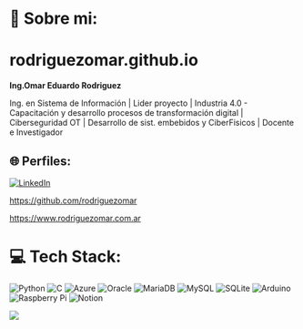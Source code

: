 # 💫 Sobre mi:
# rodriguezomar.github.io

<p><strong>Ing.Omar Eduardo Rodriguez</strong></p>

<p>Ing. en Sistema de Informaci&oacute;n | Lider proyecto | Industria 4.0 - Capacitaci&oacute;n y desarrollo procesos de transformaci&oacute;n digital | Ciberseguridad OT | Desarrollo de sist. embebidos y CiberFisicos | Docente e Investigador</p>


## 🌐 Perfiles:
[![LinkedIn](https://img.shields.io/badge/LinkedIn-%230077B5.svg?logo=linkedin&logoColor=white)](https://linkedin.com/in/rodriguezomar) 
<p><a href="https://github.com/rodriguezomar">https://github.com/rodriguezomar</a></p>
<p><a href="rodriguezomar.com.ar">https://www.rodriguezomar.com.ar</a></p>


# 💻 Tech Stack:
![Python](https://img.shields.io/badge/python-3670A0?style=for-the-badge&logo=python&logoColor=ffdd54) ![C](https://img.shields.io/badge/c-%2300599C.svg?style=for-the-badge&logo=c&logoColor=white) ![Azure](https://img.shields.io/badge/azure-%230072C6.svg?style=for-the-badge&logo=azure-devops&logoColor=white) ![Oracle](https://img.shields.io/badge/Oracle-F80000?style=for-the-badge&logo=oracle&logoColor=white) ![MariaDB](https://img.shields.io/badge/MariaDB-003545?style=for-the-badge&logo=mariadb&logoColor=white) ![MySQL](https://img.shields.io/badge/mysql-%2300f.svg?style=for-the-badge&logo=mysql&logoColor=white) ![SQLite](https://img.shields.io/badge/sqlite-%2307405e.svg?style=for-the-badge&logo=sqlite&logoColor=white) ![Arduino](https://img.shields.io/badge/-Arduino-00979D?style=for-the-badge&logo=Arduino&logoColor=white) ![Raspberry Pi](https://img.shields.io/badge/-RaspberryPi-C51A4A?style=for-the-badge&logo=Raspberry-Pi) ![Notion](https://img.shields.io/badge/Notion-%23000000.svg?style=for-the-badge&logo=notion&logoColor=white)


[![](https://visitcount.itsvg.in/api?id=rodriguezomar&icon=0&color=0)](https://visitcount.itsvg.in)


<p>&nbsp;</p>

<p>&nbsp;</p>
